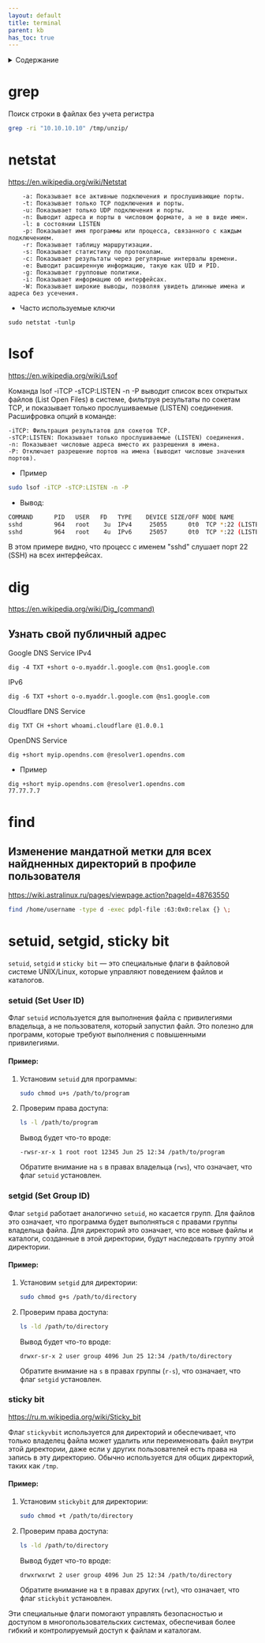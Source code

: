 ```yaml
---
layout: default
title: terminal
parent: kb
has_toc: true
---
```

<details close markdown="block">
  <summary>
    Содержание
  </summary>
  {: .text-delta }
1. TOC
{:toc}
</details>

# grep
Поиск строки в файлах без учета регистра
```bash
grep -ri "10.10.10.10" /tmp/unzip/
```
# netstat
<https://en.wikipedia.org/wiki/Netstat>
  
```
    -a: Показывает все активные подключения и прослушивающие порты.
    -t: Показывает только TCP подключения и порты.
    -u: Показывает только UDP подключения и порты.
    -n: Выводит адреса и порты в числовом формате, а не в виде имен.
    -l: в состоянии LISTEN
    -p: Показывает имя программы или процесса, связанного с каждым подключением.
    -r: Показывает таблицу маршрутизации.
    -s: Показывает статистику по протоколам.
    -c: Показывает результаты через регулярные интервалы времени.
    -e: Выводит расширенную информацию, такую как UID и PID.
    -g: Показывает групповые политики.
    -i: Показывает информацию об интерфейсах.
    -W: Показывает широкие выводы, позволяя увидеть длинные имена и адреса без усечения.
```
 - Часто используемые ключи
```
sudo netstat -tunlp
```
# lsof
<https://en.wikipedia.org/wiki/Lsof>

Команда lsof -iTCP -sTCP:LISTEN -n -P выводит список всех открытых файлов (List Open Files) в системе, фильтруя результаты по сокетам TCP, и показывает только прослушиваемые (LISTEN) соединения. Расшифровка опций в команде:

    -iTCP: Фильтрация результатов для сокетов TCP.
    -sTCP:LISTEN: Показывает только прослушиваемые (LISTEN) соединения.
    -n: Показывает числовые адреса вместо их разрешения в имена.
    -P: Отключает разрешение портов на имена (выводит числовые значения портов).
    
 - Пример
```bash
sudo lsof -iTCP -sTCP:LISTEN -n -P
```

 - Вывод:
```bash
COMMAND      PID   USER   FD   TYPE    DEVICE SIZE/OFF NODE NAME
sshd         964   root    3u  IPv4     25055      0t0  TCP *:22 (LISTEN)
sshd         964   root    4u  IPv6     25057      0t0  TCP *:22 (LISTEN)
```
В этом примере видно, что процесс с именем "sshd" слушает порт 22 (SSH) на всех интерфейсах.

# dig
<https://en.wikipedia.org/wiki/Dig_(command)>

## Узнать свой публичный адрес
Google DNS Service
IPv4
```
dig -4 TXT +short o-o.myaddr.l.google.com @ns1.google.com
```
IPv6
```
dig -6 TXT +short o-o.myaddr.l.google.com @ns1.google.com
```
Cloudflare DNS Service
```
dig TXT CH +short whoami.cloudflare @1.0.0.1
```

OpenDNS Service
```
dig +short myip.opendns.com @resolver1.opendns.com
```
- Пример
```
dig +short myip.opendns.com @resolver1.opendns.com
77.77.7.7
```

# find
## Изменение мандатной метки для всех найдненных директорий в профиле пользователя
<https://wiki.astralinux.ru/pages/viewpage.action?pageId=48763550>
```bash
find /home/username -type d -exec pdpl-file :63:0x0:relax {} \;
```

# setuid, setgid, sticky bit
`setuid`, `setgid` и `sticky bit` — это специальные флаги в файловой системе UNIX/Linux, которые управляют поведением файлов и каталогов.

### setuid (Set User ID)

Флаг `setuid` используется для выполнения файла с привилегиями владельца, а не пользователя, который запустил файл. Это полезно для программ, которые требуют выполнения с повышенными привилегиями.

#### Пример:
1. Установим `setuid` для программы:

   ```sh
   sudo chmod u+s /path/to/program
   ```

2. Проверим права доступа:

   ```sh
   ls -l /path/to/program
   ```

   Вывод будет что-то вроде:

   ```
   -rwsr-xr-x 1 root root 12345 Jun 25 12:34 /path/to/program
   ```

   Обратите внимание на `s` в правах владельца (`rws`), что означает, что флаг `setuid` установлен.

### setgid (Set Group ID)

Флаг `setgid` работает аналогично `setuid`, но касается групп. Для файлов это означает, что программа будет выполняться с правами группы владельца файла. Для директорий это означает, что все новые файлы и каталоги, созданные в этой директории, будут наследовать группу этой директории.

#### Пример:
1. Установим `setgid` для директории:

   ```sh
   sudo chmod g+s /path/to/directory
   ```

2. Проверим права доступа:

   ```sh
   ls -ld /path/to/directory
   ```

   Вывод будет что-то вроде:

   ```
   drwxr-sr-x 2 user group 4096 Jun 25 12:34 /path/to/directory
   ```

   Обратите внимание на `s` в правах группы (`r-s`), что означает, что флаг `setgid` установлен.

### sticky bit
<https://ru.m.wikipedia.org/wiki/Sticky_bit>

Флаг `stickyvbit` используется для директорий и обеспечивает, что только владелец файла может удалить или переименовать файл внутри этой директории, даже если у других пользователей есть права на запись в эту директорию. Обычно используется для общих директорий, таких как `/tmp`.

#### Пример:
1. Установим `stickybit` для директории:

   ```sh
   sudo chmod +t /path/to/directory
   ```

2. Проверим права доступа:

   ```sh
   ls -ld /path/to/directory
   ```

   Вывод будет что-то вроде:

   ```
   drwxrwxrwt 2 user group 4096 Jun 25 12:34 /path/to/directory
   ```

   Обратите внимание на `t` в правах других (`rwt`), что означает, что флаг `stickybit` установлен.

Эти специальные флаги помогают управлять безопасностью и доступом в многопользовательских системах, обеспечивая более гибкий и контролируемый доступ к файлам и каталогам.
